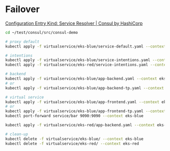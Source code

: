 # Failover

[Configuration Entry Kind: Service Resolver | Consul by HashiCorp](https://www.consul.io/docs/connect/config-entries/service-resolver#other-datacenters)

```sh
cd ~/test/consul/src/consul-demo

# proxy default
kubectl apply -f virtualservice/eks-blue/service-default.yaml --context eks-blue

# intentions
kubectl apply -f virtualservice/eks-blue/service-intentions.yaml --context eks-blue
kubectl apply -f virtualservice/eks-red/service-intentions.yaml --context eks-red
```

```sh
# backend
kubectl apply -f virtualservice/eks-blue/app-backend.yaml --context eks-blue
# or
kubectl apply -f virtualservice/eks-blue/app-backend-tp.yaml --context eks-blue

# virtual service
kubectl apply -f virtualservice/eks-blue/app-frontend.yaml --context eks-blue
# or 
kubectl apply -f virtualservice/eks-blue/app-frontend-tp.yaml --context eks-blue
kubectl port-forward service/bar 9090:9090 --context eks-blue
```

```sh
kubectl apply -f virtualservice/eks-red/app-backend.yaml --context eks-red
```

```sh
# clean-up
kubectl delete -f virtualservice/eks-blue/ --context eks-blue
kubectl delete -f virtualservice/eks-red/ --context eks-red
```
